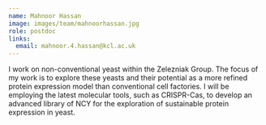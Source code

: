 ```yaml
---
name: Mahnoor Hassan
image: images/team/mahnoorhassan.jpg
role: postdoc
links:
  email: mahnoor.4.hassan@kcl.ac.uk
---
```

I work on non-conventional yeast within the Zelezniak Group. The focus of my work is to explore these yeasts and their potential as a more refined protein expression model than conventional cell factories. I will be employing the latest molecular tools, such as CRISPR-Cas, to develop an advanced library of NCY for the exploration of sustainable protein expression in yeast.